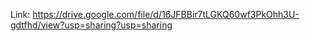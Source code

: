 Link: https://drive.google.com/file/d/16JFBBir7tLGKQ60wf3PkOhh3U-gdtfhd/view?usp=sharing?usp=sharing
